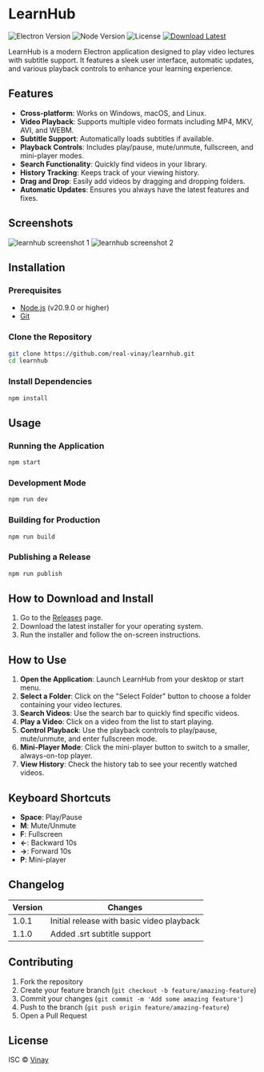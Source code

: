 # LearnHub

![Electron Version](https://img.shields.io/badge/Electron-23.0.0-blue.svg)
![Node Version](https://img.shields.io/badge/Node-20.9.0-green.svg)
![License](https://img.shields.io/badge/License-ISC-yellow.svg)
[![Download Latest](https://img.shields.io/github/v/release/real-vinay/learnhub?label=Download%20Latest%20Release)](https://github.com/real-vinay/learnhub/releases/latest/download/LearnHub-Setup-1.1.1.exe)

LearnHub is a modern Electron application designed to play video lectures with subtitle support. It features a sleek user interface, automatic updates, and various playback controls to enhance your learning experience.

## Features

- **Cross-platform**: Works on Windows, macOS, and Linux.
- **Video Playback**: Supports multiple video formats including MP4, MKV, AVI, and WEBM.
- **Subtitle Support**: Automatically loads subtitles if available.
- **Playback Controls**: Includes play/pause, mute/unmute, fullscreen, and mini-player modes.
- **Search Functionality**: Quickly find videos in your library.
- **History Tracking**: Keeps track of your viewing history.
- **Drag and Drop**: Easily add videos by dragging and dropping folders.
- **Automatic Updates**: Ensures you always have the latest features and fixes.

## Screenshots

![learnhub screenshot 1](https://github.com/user-attachments/assets/6b0c6217-7719-49de-8c42-e4c246323d54)
![learnhub screenshot 2](https://github.com/user-attachments/assets/1cf552fa-b69b-4810-8eed-49fa411c5aa6)


## Installation

### Prerequisites

- [Node.js](https://nodejs.org/) (v20.9.0 or higher)
- [Git](https://git-scm.com/)

### Clone the Repository

```bash
git clone https://github.com/real-vinay/learnhub.git
cd learnhub
```

### Install Dependencies

```bash
npm install
```

## Usage

### Running the Application

```bash
npm start
```

### Development Mode

```bash
npm run dev
```

### Building for Production

```bash
npm run build
```

### Publishing a Release

```bash
npm run publish
```

## How to Download and Install

1. Go to the [Releases](https://github.com/real-vinay/learnhub/releases) page.
2. Download the latest installer for your operating system.
3. Run the installer and follow the on-screen instructions.

## How to Use

1. **Open the Application**: Launch LearnHub from your desktop or start menu.
2. **Select a Folder**: Click on the "Select Folder" button to choose a folder containing your video lectures.
3. **Search Videos**: Use the search bar to quickly find specific videos.
4. **Play a Video**: Click on a video from the list to start playing.
5. **Control Playback**: Use the playback controls to play/pause, mute/unmute, and enter fullscreen mode.
6. **Mini-Player Mode**: Click the mini-player button to switch to a smaller, always-on-top player.
7. **View History**: Check the history tab to see your recently watched videos.

## Keyboard Shortcuts

- **Space**: Play/Pause
- **M**: Mute/Unmute
- **F**: Fullscreen
- **←**: Backward 10s
- **→**: Forward 10s
- **P**: Mini-player

## Changelog

| Version | Changes                                     |
| ------- | ------------------------------------------- |
| 1.0.1   | Initial release with basic video playback   |
| 1.1.0   | Added .srt subtitle support                 |

## Contributing

1. Fork the repository
2. Create your feature branch (`git checkout -b feature/amazing-feature`)
3. Commit your changes (`git commit -m 'Add some amazing feature'`)
4. Push to the branch (`git push origin feature/amazing-feature`)
5. Open a Pull Request

## License

ISC © [Vinay](https://github.com/real-vinay)
